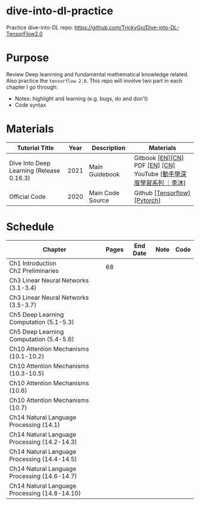 # dive-into-dl-practice
Practice dive-into-DL repo: https://github.com/TrickyGo/Dive-into-DL-TensorFlow2.0 



# Purpose 

Review Deep leanrning and fundamental mathematical knowledge related. Also practice the `tensorflow 2.0`. This repo will involve two part in each chapter I go through:

* Notes: highlight and learning (e.g. bugs, do and don't)
* Code syntax



# Materials

| Tutorial Title                                 | Year | Description      | Materials                                                    |
| ---------------------------------------------- | ---- | ---------------- | ------------------------------------------------------------ |
| Dive Into Deep Learning (Release 0.16.3)<br /> | 2021 | Main Guidebook   | Gitbook [[EN]](https://www.d2l.ai/)[[CN]](https://zh.d2l.ai/)<br />PDF [[EN]](https://d2l.ai/d2l-en.pdf) [[CN]](https://zh.d2l.ai/d2l-zh.pdf)<br />YouTube [[動手學深度學習系列 ｜李沐]](https://www.youtube.com/watch?v=kGktiYF5upk&list=PLLbeS1kM6teJqdFzw1ICHfa4a1y0hg8Ax) |
| Official Code                                  | 2020 | Main Code Source | Github [[Tensorflow]](https://trickygo.github.io/Dive-into-DL-TensorFlow2.0/#/)<br />[[Pytorch]](https://tangshusen.me/Dive-into-DL-PyTorch/#/) |



# Schedule

| Chapter                                       | Pages | End Date | Note | Code |
| --------------------------------------------- | ----- | -------- | ---- | ---- |
| Ch1 Introduction <br />Ch2 Preliminaries      | 68    |          |      |      |
| Ch3 Linear Neural Networks (3.1-3.4)          |       |          |      |      |
| Ch3 Linear Neural Networks (3.5-3.7)          |       |          |      |      |
| Ch5 Deep Learning Computation (5.1-5.3)       |       |          |      |      |
| Ch5 Deep Learning Computation (5.4-5.6)       |       |          |      |      |
| Ch10 Attention Mechanisms (10.1-10.2)         |       |          |      |      |
| Ch10 Attention Mechanisms (10.3-10.5)         |       |          |      |      |
| Ch10 Attention Mechanisms (10.6)              |       |          |      |      |
| Ch10 Attention Mechanisms (10.7)              |       |          |      |      |
| Ch14 Natural Language Processing (14.1)       |       |          |      |      |
| Ch14 Natural Language Processing (14.2-14.3)  |       |          |      |      |
| Ch14 Natural Language Processing (14.4-14.5)  |       |          |      |      |
| Ch14 Natural Language Processing (14.6-14.7)  |       |          |      |      |
| Ch14 Natural Language Processing (14.8-14.10) |       |          |      |      |


